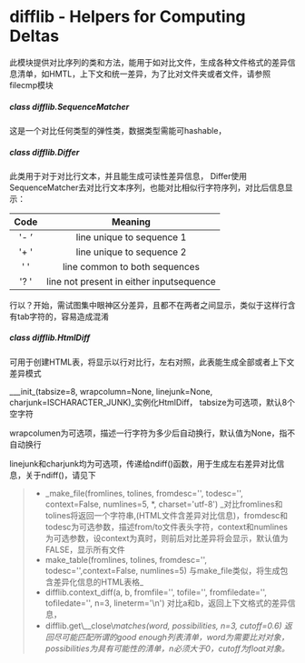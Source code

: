 # difflib - Helpers for Computing Deltas

此模块提供对比序列的类和方法，能用于如对比文件，生成各种文件格式的差异信息清单，如HMTL，上下文和统一差异，为了比对文件夹或者文件，请参照filecmp模块

##### class difflib.SequenceMatcher

这是一个对比任何类型的弹性类，数据类型需能可hashable，

##### class difflib.Differ

此类用于对于对比行文本，并且能生成可读性差异信息， Differ使用SequenceMatcher去对比行文本序列，也能对比相似行字符序列，对比后信息显示：

| Code | Meaning |
| :---: | :---: |
| '- ’ | line unique to sequence 1 |
| '+ ' | line unique to sequence 2 |
| '  ' | line common to both sequences |
| '? ' | line not present in either inputsequence |

行以？开始，需试图集中眼神区分差异，且都不在两者之间显示，类似于这样行含有tab字符的，容易造成混淆

##### class difflib.HtmlDiff

可用于创建HTML表，将显示以行对比行，左右对照，此表能生成全部或者上下文差异模式

\__\_init\_\(tabsize=8, wrapcolumn=None, linejunk=None, charjunk=ISCHARACTER\_JUNK\)\_实例化HtmlDiff， tabsize为可选项，默认8个空字符

wrapcolumen为可选项，描述一行字符为多少后自动换行，默认值为None，指不自动换行

linejunk和charjunk均为可选项，传递给ndiff\(\)函数，用于生成左右差异对比信息，关于ndiff\(\)，请见下

> * _make\_file\(fromlines, tolines, fromdesc='', todesc='', context=False, numlines=5, \*, charset='utf-8'\) _对比fromlines和tolines将返回一个字符串,\(HTML文件含差异对比信息\)，fromdesc和todesc为可选参数，描述from/to文件表头字符，context和numlines为可选参数，设context为真时，则前后对比差异将会显示，默认值为FALSE，显示所有文件
> * make_table\(fromlines, tolines, fromdesc='', todesc='',context=False, numlines=5\) 与make\_file类似，将生成包含差异化信息的HTML表格_
> * difflib.context\_diff\(a, b, fromfile='', tofile='', fromfiledate='', tofiledate='', n=3, lineterm='\n'\) 对比a和b，返回上下文格式的差异信息，
> * difflib.get\\__close\\_matches\(word, possibilities, n=3, cutoff=0.6\) 返回尽可能匹配所谓的good enough列表清单，word为需要比对对象， possibilities为具有可能性的清单，n必须大于0，cutoff为float对象。_











